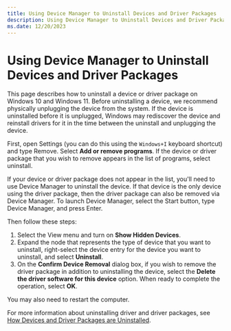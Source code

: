 ```yaml
---
title: Using Device Manager to Uninstall Devices and Driver Packages
description: Using Device Manager to Uninstall Devices and Driver Packages
ms.date: 12/20/2023
---
```


# Using Device Manager to Uninstall Devices and Driver Packages

This page describes how to uninstall a device or driver package on Windows 10 and Windows 11.  Before uninstalling a device, we recommend physically unplugging the device from the system.  If the device is uninstalled before it is unplugged, Windows may rediscover the device and reinstall drivers for it in the time between the uninstall and unplugging the device.

First, open Settings (you can do this using the `Windows+I` keyboard shortcut) and type Remove. Select **Add or remove programs**. If the device or driver package that you wish to remove appears in the list of programs, select uninstall.

If your device or driver package does not appear in the list, you'll need to use Device Manager to uninstall the device.  If that device is the only device using the driver package, then the driver package can also be removed via Device Manager.  To launch Device Manager, select the Start button, type Device Manager, and press Enter.

Then follow these steps:

1. Select the View menu and turn on **Show Hidden Devices**.
1. Expand the node that represents the type of device that you want to uninstall, right-select the device entry for the device you want to uninstall, and select **Uninstall**.
1. On the **Confirm Device Removal** dialog box, if you wish to remove the driver package in addition to uninstalling the device, select the **Delete the driver software for this device** option. When ready to complete the operation, select **OK**.

You may also need to restart the computer.

For more information about uninstalling driver and driver packages, see [How Devices and Driver Packages are Uninstalled](how-devices-and-driver-packages-are-uninstalled.md).
